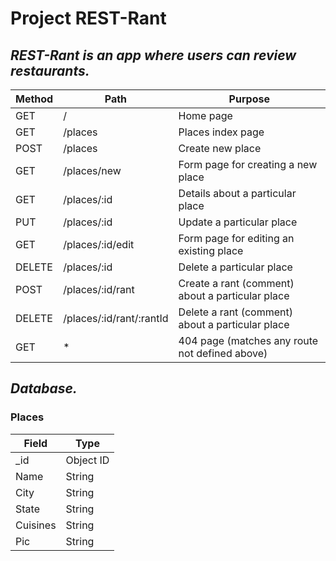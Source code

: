 # **Project REST-Rant**

## ***REST-Rant is an app where users can review restaurants.***

| Method | Path | Purpose |
| ------ | ---- | ------- |   
| GET    | /    | Home page |
| GET    | /places | Places index page |
| POST   | /places | Create new place |
| GET    | /places/new | Form page for creating a new place |
| GET    | /places/:id | Details about a particular place |
| PUT    | /places/:id | Update a particular place |
| GET    | /places/:id/edit | Form page for editing an existing place |
| DELETE | /places/:id | Delete a particular place |
| POST   | /places/:id/rant | Create a rant (comment) about a particular place |
| DELETE | /places/:id/rant/:rantId | Delete a rant (comment) about a particular place |
| GET    | * | 404 page (matches any route not defined above) |

## ***Database.***

### **Places**

| Field | Type |
| ---------- | ------------ |
| _id | Object ID |
| Name | String |
| City | String |
| State | String |
| Cuisines | String |
| Pic | String |